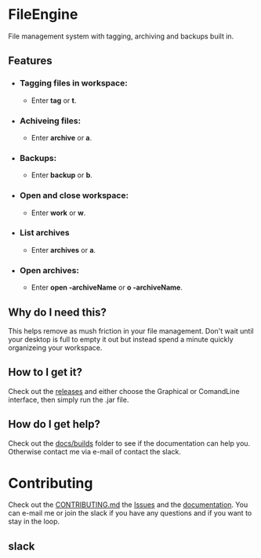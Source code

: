 # FileEngine
File management system with tagging, archiving and backups built in. 

## Features
- ### Tagging files in workspace:
  - Enter **tag** or **t**.
- ### Achiveing files:
  - Enter **archive** or **a**.
- ### Backups:
  - Enter **backup** or **b**.
- ### Open and close workspace:
  - Enter **work** or **w**.
- ### List archives
  - Enter **archives** or **a**.
- ### Open archives:
  - Enter **open -archiveName** or **o -archiveName**.
  
## Why do I need this?
This helps remove as mush friction in your file management. Don't wait until your desktop is full to empty it out
but instead spend a minute quickly organizeing your workspace.
## How to I get it?
Check out the [releases](https://github.com/SamuelLando/FileEngine/releases) and either choose the Graphical or ComandLine interface, then simply run the .jar file.
## How do I get help?
Check out the [docs/builds](/docs/builds) folder to see if the documentation can help you. Otherwise contact me via e-mail of contact the slack.
# Contributing
Check out the [CONTRIBUTING.md](/CONTRIBUTING.md) the [Issues](https://github.com/SamuelLando/FileEngine/issues) and the [documentation](/docs/builds). You can e-mail me or join the slack if you have any questions and if you want to stay in the loop.
## slack
